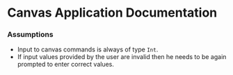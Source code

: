 # Canvas Application Documentation

### Assumptions
- Input to canvas commands is always of type `Int`.
- If input values provided by the user are invalid then he needs to be again prompted to enter correct values.
